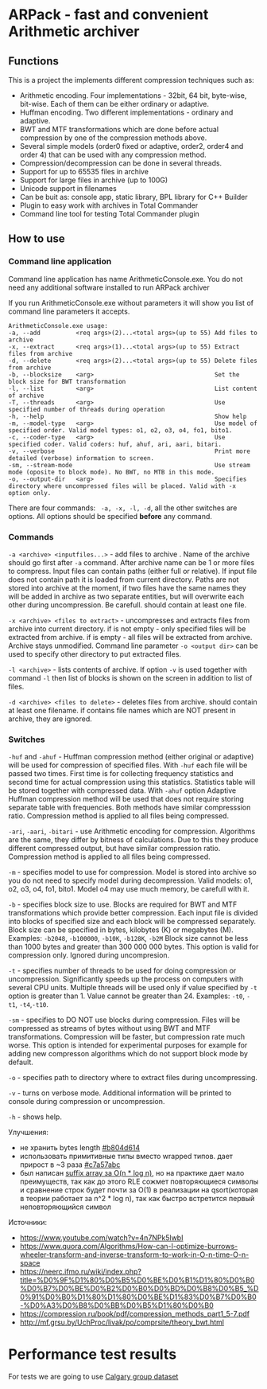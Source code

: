 # ARPack - fast and convenient Arithmetic archiver


## Functions

This is a project the implements different compression techniques such as:
- Arithmetic encoding. Four implementations - 32bit, 64 bit, byte-wise, bit-wise. Each of them can be either ordinary or adaptive.
- Huffman encoding. Two different implementations - ordinary and adaptive.
- BWT and MTF transformations which are done before actual compression by one of the compression methods above.
- Several simple models (order0 fixed or adaptive, order2, order4 and order 4) that can be used with any compression method. 
- Compression/decompression can be done in several threads. 
- Support for up to 65535 files in archive
- Support for large files in archive (up to 100G)
- Unicode support in filenames
- Can be buit as: console app, static library, BPL library for C++ Builder
- Plugin to easy work with archives in Total Commander
- Command line tool for testing Total Commander plugin
 

## How to use

### Command line application
Command line application has name ArithmeticConsole.exe.
You do not need any additional software installed to run ARPack archiver

If you run ArithmeticConsole.exe without parameters it will show you list of command line parameters it accepts. 

```
ArithmeticConsole.exe usage:
-a, --add          <req args>(2)...<total args>(up to 55) Add files to archive
-x, --extract      <req args>(1)...<total args>(up to 55) Extract files from archive
-d, --delete       <req args>(2)...<total args>(up to 55) Delete files from archive
-b, --blocksize    <arg>                                  Set the block size for BWT transformation
-l, --list         <arg>                                  List content of archive
-T, --threads      <arg>                                  Use specified number of threads during operation
-h, --help                                                Show help
-m, --model-type   <arg>                                  Use model of specified order. Valid model types: o1, o2, o3, o4, fo1, bito1.
-c, --coder-type   <arg>                                  Use specified coder. Valid coders: huf, ahuf, ari, aari, bitari.
-v, --verbose                                             Print more detailed (verbose) information to screen.
-sm, --stream-mode                                        Use stream mode (oposite to block mode). No BWT, no MTB in this mode.
-o, --output-dir   <arg>                                  Specifies directory where uncompressed files will be placed. Valid with -x option only.
```

There are four commands: ` -a, -x, -l, -d`, all the other switches are options.
All options should be specified **before** any command.

### Commands
`-a <archive> <inputfiles...>` - add files <inputfiles> to archive <archive>. Name of the archive should go first after `-a` command. After archive name can be 1 or more files to compress.
Input files can contain paths (either full or relative). If input file does not contain path it is loaded from current directory.
Paths are not stored into archive at the moment, if two files have the same names they will be added in archive as two separate entities, but will overwrite each other during uncompression. Be carefull.
<inputfiles> should contain at least one file.

`-x <archive> <files to extract>` - uncompresses and extracts files from archive into current directory.
if <files to extract> is not empty - only specified files will be extracted from archive.
if <files to extract> is empty - all files will be extracted from archive.
Archive stays unmodified.
Command line parameter `-o <output dir>` can be used to specify other directory to put extracted files.  

`-l <archive>` - lists contents of archive. 
If option `-v` is used together with command `-l` then list of blocks is shown on the screen in addition to list of files.  

`-d <archive> <files to delete>` - deletes files from archive. 
<files to delete> should contain at least one filename.
if <files to delete> contains file names which are NOT present in archive, they are ignored.

### Switches

`-huf` and `-ahuf` - Huffman compression method (either original or adaptive) will be used for compression of specified files. 
With `-huf` each file will be passed two times. First time is for collecting frequency statistics and second time for actual compression using this statistics. 
Statistics table will be stored together with compressed data.
With `-ahuf` option Adaptive Huffman compression method will be used that does not require storing separate table with frequencies.
Both methods have similar compresssion ratio. Compression method is applied to all files being compressed.

`-ari`, `-aari`, `-bitari` - use Arithmetic encoding for compression. Algorithms are the same, they differ by bitness of calculations.
Due to this they produce different compressed output, but have similar compression ratio.
Compression method is applied to all files being compressed.

`-m` - specifies model to use for compression. Model is stored into archive so you do not need to specify model during decompression.
Valid models: o1, o2, o3, o4, fo1, bito1. Model o4 may use much memory, be carefull with it.

`-b` - specifies block size to use. Blocks are required for BWT and MTF transformations which provide better compression. 
Each input file is divided into blocks of specified size and each block will be compressed separately.
Block size can be specified in bytes, kilobytes (K) or megabytes (M).
Examples: `-b2048`, `-b100000`, `-b10K`, `-b128K`, `-b2M`
Block size cannot be less than 1000 bytes and greater than 300 000 000 bytes.
This option is valid for compression only. Ignored during uncompresion.

`-t` - specifies number of threads to be used for doing compression or uncompression. 
Significantly speeds up the process on computers with several CPU units.
Multiple threads will be used only if value specified by `-t` option is greater than 1.
Value cannot be greater than 24.
Examples: `-t0`, `-t1`, `-t4`,`-t10`.

`-sm` - specifies to DO NOT use blocks during compression. Files will be compressed as streams of bytes without using BWT and MTF transformations. 
Compression will be faster, but compression rate much worse. 
This option is intended for experimental purposes for example for adding new compresson algorithms which do not support block mode by default. 

`-o` - specifies path to directory where to extract files during uncompressing. 

`-v` - turns on verbose mode. Additional information will be printed to console during compression or uncompression.

`-h` - shows help.

Улучшения:
- не хранить bytes length [#b804d614](https://github.com/scrat98/data-compressor/commit/b804d614)
- использовать примитивные типы вместо wrapped типов. дает прирост в ~3 раза [#c7a57abc](https://github.com/scrat98/data-compressor/commit/c7a57abc)
- был написан [suffix array за O(n * log n)](https://github.com/scrat98/data-compressor/commit/f10a8cb9), но на практике дает мало преимуществ, 
так как до этого RLE сожмет повторяющиеся символы и сравнение строк будет почти за O(1) в реализации на qsort(которая в теории работает за n^2 * log n), 
так как быстро встретится первый неповторяющийся символ

Источники:
- https://www.youtube.com/watch?v=4n7NPk5lwbI
- https://www.quora.com/Algorithms/How-can-I-optimize-burrows-wheeler-transform-and-inverse-transform-to-work-in-O-n-time-O-n-space
- https://neerc.ifmo.ru/wiki/index.php?title=%D0%9F%D1%80%D0%B5%D0%BE%D0%B1%D1%80%D0%B0%D0%B7%D0%BE%D0%B2%D0%B0%D0%BD%D0%B8%D0%B5_%D0%91%D0%B0%D1%80%D1%80%D0%BE%D1%83%D0%B7%D0%B0-%D0%A3%D0%B8%D0%BB%D0%B5%D1%80%D0%B0
- https://compression.ru/book/pdf/compression_methods_part1_5-7.pdf
- http://mf.grsu.by/UchProc/livak/po/comprsite/theory_bwt.html


# Performance test results
For tests we are going to use [Calgary group dataset](http://www.data-compression.info/Corpora/CalgaryCorpus/)
